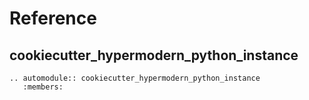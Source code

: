 # Reference

## cookiecutter_hypermodern_python_instance

```{eval-rst}
.. automodule:: cookiecutter_hypermodern_python_instance
   :members:
```
